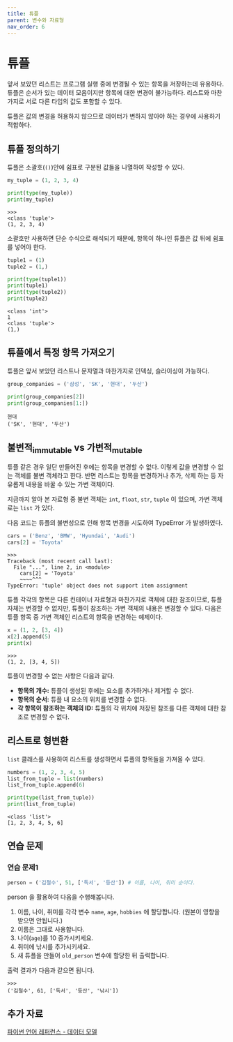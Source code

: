 ```yaml
---
title: 튜플
parent: 변수와 자료형
nav_order: 6
---
```


# 튜플

앞서 보았던 리스트는 프로그램 실행 중에 변경될 수 있는 항목을 저장하는데 유용하다.
튜플은 순서가 있는 데이터 모음이지만 항목에 대한 변경이 불가능하다.
리스트와 마찬가지로 서로 다른 타입의 값도 포함할 수 있다.

튜플은 값의 변경을 허용하지 않으므로 데이터가 변하지 않아야 하는 경우에 사용하기 적합하다.

## 튜플 정의하기

튜플은 소괄호(`()`)안에 쉼표로 구분된 값들을 나열하여 작성할 수 있다.

```python
my_tuple = (1, 2, 3, 4)

print(type(my_tuple))
print(my_tuple)
```
```
>>>
<class 'tuple'>
(1, 2, 3, 4)
```

소괄호만 사용하면 단순 수식으로 해석되기 때문에, 항목이 하나인 튜플은 값 뒤에 쉼표를 넣어야 한다.

```python
tuple1 = (1)
tuple2 = (1,)

print(type(tuple1))
print(tuple1)
print(type(tuple2))
print(tuple2)
```
```
<class 'int'>
1
<class 'tuple'>
(1,)
```

## 튜플에서 특정 항목 가져오기

튜플은 앞서 보았던 리스트나 문자열과 마찬가지로 인덱싱, 슬라이싱이 가능하다.

```python
group_companies = ('삼성', 'SK', '현대', '두산')

print(group_companies[2])
print(group_companies[1:])
```
```
현대
('SK', '현대', '두산')
```

## 불변적<sub>immutable</sub> vs 가변적<sub>mutable</sub>

튜플 같은 경우 일단 만들어진 후에는 항목을 변경할 수 없다. 이렇게 값을 변경할 수 없는 객체를 불변 객체라고 한다.
반면 리스트는 항목을 변경하거나 추가, 삭제 하는 등 자유롭게 내용을 바꿀 수 있는 가변 객체이다.

지금까지 알아 본 자료형 중 불변 객체는 `int`, `float`, `str`, `tuple` 이 있으며, 가변 객체로는 `list` 가 있다.

다음 코드는 튜플의 불변성으로 인해 항목 변경을 시도하여 TypeError 가 발생하였다.

```python
cars = ('Benz', 'BMW', 'Hyundai', 'Audi')
cars[2] = 'Toyota'
```
```
>>>
Traceback (most recent call last):
  File "...", line 2, in <module>
    cars[2] = 'Toyota'
    ~~~~^^^
TypeError: 'tuple' object does not support item assignment
```

튜플 각각의 항목은 다른 컨테이너 자료형과 마찬가지로 객체에 대한 참조이므로, 튜플 자체는 변경할 수 없지만, 튜플이 참조하는 가변 객체의 내용은 변경할 수 있다.
다음은 튜플 항목 중 가변 객체인 리스트의 항목을 변경하는 예제이다.

```python
x = (1, 2, [3, 4])
x[2].append(5)
print(x)
```
```
>>>
(1, 2, [3, 4, 5])
```

튜플이 변경할 수 없는 사항은 다음과 같다.

* **항목의 개수:** 튜플이 생성된 후에는 요소를 추가하거나 제거할 수 없다. 
* **항목의 순서:** 튜플 내 요소의 위치를 변경할 수 없다.
* **각 항목이 참조하는 객체의 ID:** 튜플의 각 위치에 저장된 참조를 다른 객체에 대한 참조로 변경할 수 없다.

## 리스트로 형변환

`list` 클래스를 사용하여 리스트를 생성하면서 튜플의 항목들을 가져올 수 있다.

```python
numbers = (1, 2, 3, 4, 5)
list_from_tuple = list(numbers)
list_from_tuple.append(6)

print(type(list_from_tuple))
print(list_from_tuple)
```
```
<class 'list'>
[1, 2, 3, 4, 5, 6]
```

## 연습 문제

### 연습 문제1

```python
person = ('김철수', 51, ['독서', '등산']) # 이름, 나이, 취미 순이다.
```

person 을 활용하여 다음을 수행해봅니다.

1. 이름, 나이, 취미를 각각 변수 `name`, `age`, `hobbies` 에 할당합니다. (원본이 영향을 받으면 안됩니다.)
2. 이름은 그대로 사용합니다.
3. 나이(`age`)를 10 증가시키세요.
4. 취미에 낚시를 추가시키세요.
5. 새 튜플을 만들어 `old_person` 변수에 할당한 뒤 출력합니다.

출력 결과가 다음과 같으면 됩니다.

```
>>>
('김철수', 61, ['독서', '등산', '낚시'])
```

## 추가 자료
[파이썬 언어 레퍼런스 - 데이터 모델](https://docs.python.org/3.12/reference/datamodel.html)